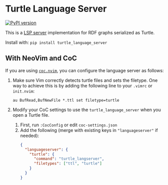 # Turtle Language Server

[![PyPI version](https://badge.fury.io/py/turtle_language_server.svg)](https://badge.fury.io/py/turtle_language_server)

This is a [LSP server](https://langserver.org/) implementation for RDF graphs serialized as Turtle.

Install with: `pip install turtle_language_server`


## With NeoVim and CoC

If you are using [`coc.nvim`](https://github.com/neoclide/coc.nvim), you can configure the language server as follows:

1. Make sure Vim correctly detects turtle files and sets the filetype. One way to achieve this
   is by adding the following line to your `.vimrc` or `init.nvim`:

   ```vimrc
   au BufRead,BufNewFile *.ttl set filetype=turtle
   ```
2. Modify your CoC settings to use the `turtle_language_server` when you open a Turtle file.
    1. First, run `:CocConfig` or edit `coc-settings.json`
    2. Add the following (merge with existing keys in `"languageserver"` if needed):
        ```json
        {
          "languageserver": {
            "turtle": {
              "command": "turtle_langserver",
              "filetypes": ["ttl", "turtle"]
            }
          }
        }
        ```
